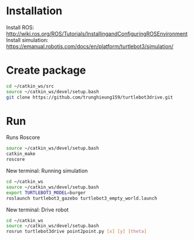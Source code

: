 # Installation 
Install ROS:
http://wiki.ros.org/ROS/Tutorials/InstallingandConfiguringROSEnvironment
Install simulation:
https://emanual.robotis.com/docs/en/platform/turtlebot3/simulation/
# Create package
```bash
cd ~/catkin_ws/src
source ~/catkin_ws/devel/setup.bash
git clone https://github.com/trunghieung159/turtlebot3drive.git
```
# Run
Runs Roscore
```bash
source ~/catkin_ws/devel/setup.bash
catkin_make
roscore
```

New terminal: Running simulation 
```bash
cd ~/catkin_ws
source ~/catkin_ws/devel/setup.bash
export TURTLEBOT3_MODEL=burger
roslaunch turtlebot3_gazebo turtlebot3_empty_world.launch
```

New terminal: Drive robot
```bash
cd ~/catkin_ws
source ~/catkin_ws/devel/setup.bash
rosrun turtlebot3drive point2point.py [x] [y] [theta]
```



